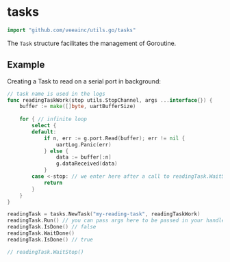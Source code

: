 # tasks

```go
import "github.com/veeainc/utils.go/tasks"
```

The `Task` structure facilitates the management of Goroutine.

## Example

Creating a Task to read on a serial port in background:

```go
// task name is used in the logs
func readingTaskWork(stop utils.StopChannel, args ...interface{}) {
	buffer := make([]byte, uartBufferSize)
	
	for { // infinite loop
		select {
		default:
			if n, err := g.port.Read(buffer); err != nil {
				uartLog.Panic(err)
			} else {
				data := buffer[:n]
				g.dataReceived(data)
			}
		case <-stop: // we enter here after a call to readingTask.WaitStop()
			return
		}
	}
}

readingTask = tasks.NewTask("my-reading-task", readingTaskWork)
readingTask.Run() // you can pass args here to be passed in your handler
readingTask.IsDone() // false
readingTask.WaitDone()
readingTask.IsDone() // true

// readingTask.WaitStop()

```